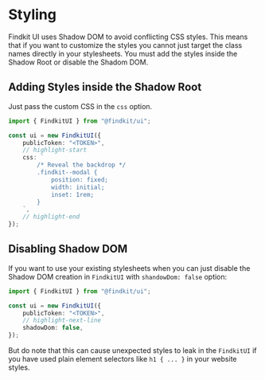 # Styling

Findkit UI uses Shadow DOM to avoid conflicting CSS styles. This means
that if you want to customize the styles you cannot just target the
class names directly in your stylesheets. You must add the styles inside
the Shadow Root or disable the Shadom DOM.

## Adding Styles inside the Shadow Root

Just pass the custom CSS in the `css` option.

```ts
import { FindkitUI } from "@findkit/ui";

const ui = new FindkitUI({
	publicToken: "<TOKEN>",
	// highlight-start
	css: `
        /* Reveal the backdrop */
        .findkit--modal {
            position: fixed;
            width: initial;
            inset: 1rem;
        }
    `,
	// highlight-end
});
```

## Disabling Shadow DOM

If you want to use your existing stylesheets when you can just disable the
Shadow DOM creation in `FindkitUI` with `shandowDom: false` option:

```ts
import { FindkitUI } from "@findkit/ui";

const ui = new FindkitUI({
	publicToken: "<TOKEN>",
	// highlight-next-line
	shadowDom: false,
});
```

But do note that this can cause unexpected styles to leak in the `FindkitUI` if
you have used plain element selectors like `h1 { ... }` in your website styles.
